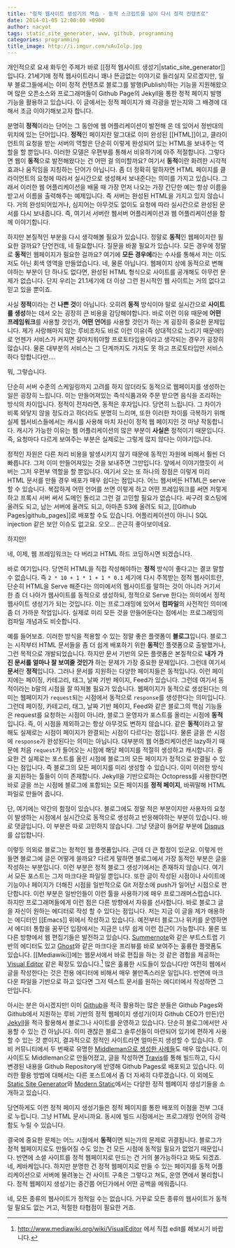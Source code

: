 ```yaml
---
title: "정적 웹사이트 생성기의 역습 - 동적 스크립트를 넘어 다시 정적 컨텐츠로"
date: 2014-01-05 12:00:00 +0900
author: nacyot
tags: static_site_generator, www, github, programming
categories: programming
title_image: http://i.imgur.com/vAuIolp.jpg
---
```


개인적으로 요새 화두인 주제가 바로 [[정적 웹사이트 생성기|static_site_generator]]입니다. 21세기에 정적 웹사이트라니 꽤나 뜬금없는 이야기로 들리실지 모르겠지만, 일부 블로그들에서는 이미 정적 컨텐츠로 블로그를 발행(Publish)하는 기능을 지원해왔으며 많은 오픈소스와 프로그래머들이 Github Page의 Jekyll을 통한 정적 페이지 발행 기능을 활용하고 있습니다. 이 글에서는 정적 페이지가 왜 각광을 받는지와 그 배경에 대해서 조금 이야기해보고자 합니다.

<!--more-->

분명히 **정적**이라는 단어는 그 동안에 웹 어플리케이션이 발전해 온 데 있어서 정반대의 위치에 있는 단어입니다. **정적**인 페이지란 말그대로 이미 완성된 [[HTML]]이고, 클라이언트의 요청을 받는 서버의 역할은 단순히 이렇게 완성되어 있는 HTML을 보내주는 역할을 할 뿐입니다. 이러한 모델은 우편부를 통해서 비유하기에 아주 적절합니다. 그렇다면 웹이 **동적**으로 발전해왔다는 건 어떤 걸 의미할까요? 여기서 **동적**이란 화려한 시각적 효과나 움직임을 지칭하는 단어가 아닙니다. 좀 더 정확히 말하자면 HTML 페이지를 클라이언트의 요청에 따라서 실시간으로 생성해서 보내준다는 의미를 가지고 있습니다. 그래서 이러한 웹 어플리케이션을 배울 때 가장 먼저 나오는 가장 간단한 예는 항상 이름을 받고서 이름을 출력해주는 예제입니다. 즉 서버는 완성된 HTML을 가지고 있지 않습니다. 거의 완성되어있거나, 심지어는 아무것도 없이도 요청에 따라 실시간으로 완성된 문서를 다시 보내줍니다. 즉, 여기서 서버란 웹서버 어플리케이션과 웹 어플리케이션을 함께 이야기합니다.

하지만 본질적인 부분을 다시 생각해볼 필요가 있습니다. 정말로 **동적**인 웹페이지란 필요한 걸까요? 단언컨데, 네 필요합니다. 질문을 바꿀 필요가 있습니다. 모든 경우에 정말로 **동적**인 웹페이지가 필요한 걸까요? 여기에 **모든 경우에**라는 수사를 통해서 저는 이도 저도 아닌 회색 영역을 만들었습니다. 네, 물론 아닙니다. 웹페이지 상에 동적으로 변해야하는 부분이 단 하나도 없다면, 완성된 HTML 형식으로 사이트를 공개해도 아무런 문제가 없습니다. 단지 우리는 21.1세기에 더 이상 그런 원시적인 웹 사이트는 거의 없다고 믿고 있을 뿐이죠.

사실 **정적**이라는 건 **나쁜 것**이 아닙니다. 오히려 **동적** 방식이야 말로 실시간으로 **사이트를 생성**하는 데서 오는 굉장히 큰 비용을 감당해야합니다. 바로 이런 이유 때문에 **어떤 프레임워크**를 사용할 것인가, **어떤 언어**를 사용할 것인가 하는 게 굉장히 중요한 문제입니다. 제가 사랑해마지 않는 루비조차도 바로 이런 이유(즉 상대적으로 느리기 때문에!)로 언젠가 서비스가 커지면 갈아치워야할 프로토타입용이라고 생각되는 경우가 굉장히 많습니다. 물론 대부분의 서비스는 그 단계까지도 가지도 못 하고 프로토타입만 서비스하다  망합니다만....

뭐, 그렇습니다.

단순히 서버 수준의 스케일링까지 고려를 하지 않더라도 동적으로 웹페이지를 생성하는 일은 굉장히 느립니다. 이는 만들어져있는 즉석식품과와 주문 받으면 음식을 조리하는 방식의 차이입니다. 정적이 전자라면, 동적은 후자입니다. 당연히 느립니다. 그 차이가 비록 와닿지 않을 정도라고 하더라도 분명히 느리며, 또한 이러한 차이를 극복하기 위해 실제 웹서비스들에서는 캐시를 사용해 마치 자신이 정적 웹 페이지인 것 마냥 작동합니다. 캐시가 가능한 이유는 웹 어플리케이션의 많은 부분이 **사실은** 정적이기 때문입니다. 즉, 요청마다 다르게 보여주는 부분은 실제로는 그렇게 많지 않다는 이야기입니다.

정적인 자원은 다른 처리 비용을 발생시키지 않기 때문에 동적인 자원에 비해서 훨씬 더 빠릅니다. 그저 이미 만들어져있는 것을 보내주면 그만입니다. 앞에서 이야기했듯이 서버는 그저 우편부 역할을 할 뿐입니다. 여기서 오는 또 하나의 장점은 이렇게 미리 HTML 문서를 만들 경우 배포가 매우 쉽다는 점입니다. 어느 웹서버든 HTML은 serve할 수 있습니다. 복잡하게 어떤 언어를 쓰면 이렇게 하고 어떤 프레임워크를 써면 저렇게 하고 프록시 서버 써서 도메인 돌리고 그런 걸 고민할 필요가 없습니다. 싸구려 호스팅에 올려도 되고, 남는 서버에 올려도 되고, 아마존 S3에 올려도 되고, [[Github Pages|github_pages]]로 배포할 수도 있습니다. 어플리케이션이 아니니 SQL injection 같은 보안 이슈도 없고요. 오오... 은근히 좋아보이네요. 

하지만!

네, 이제, 웹 프레임워크는 다 버리고 HTML 하드 코딩하시면 되겠습니다.

바로 여기입니다. 당연히 HTML을 직접 작성해야하는 **정적** 방식이 좋다고는 결코 말할 수 없습니다. 즉 `2 * 10 + 1 * 1 + 1 * 0.1` 세기에 다시 주목받는 정적 웹사이트란, 단순히 HTML을 Serve 해준다는 의미에서의 웹사이트를 말하는 것이 아니라 거기서 한 층 더 나아가 웹사이트를 동적으로 생성하되, 정적으로 Serve 한다는 의미에서 정적 웹사이트 생성기가 되는 것입니다. 이는 프로그래밍에 있어서 **컴파일**의 사전적인 의미에 좀 더 가까운 작업입니다. 실제로 미리 모든 것을 만들어둔다는 점에서는 프로그래밍의 컴파일 개념과도 비슷합니다.

예를 들어보죠. 이러한 방식을 적용할 수 있는 정말 좋은 플랫폼이 **블로그**입니다. 블로그는 시작부터 HTML 문서들을 좀 더 쉽게 배포하기 위한 **동적**인 플랫폼으로 출발했거나, 그런 목적으로 개발되었습니다. 하지만 문서 기반의 모든 플랫폼은 본질적으로 **내가 가진 문서를 얼마나 잘 보여줄 것인가** 하는 문제가 가장 중요한 문제입니다. 그런데 여기서 **문서**란 **정적**입니다. 그러나 문서를 지원하는 다양한 페이지들은 동적입니다. 이런 페이지에는 페이징, 카테고리, 태그, 날짜 기반 페이지, Feed가 있습니다. 그런데 여기서 동적이라는 b말의 시점을 잘 따져볼 필요가 있습니다. 웹페이지가 동적으로 생성된다는 의미는 웹페이지가 `request`되는 시점에서 동적으로 `response`를 생성한다는 의미입니다. 그런데 페이징, 카테고리, 태그, 날짜 기반 페이지, Feed와 같은 블로그의 핵심 기능들은 request를 요청하는 시점이 아니라, 블로그 운영자가 포스트를 올리는 시점에 **동적**입니다. 즉, 이 시점을 제외하고는 항상 아무것도 변하지 않습니다. 같은 **동적**이라고 말해도 실제로는 시점이 페이지가 완결되는 시점이 다르다는 점입니다. 물론 글을 쓴 시점에 `response`가 완성된다는 의미는 아닙니다. 대부분의 웹 어플리케이션은 lazy하기 때문에 처음 `request`가 들어오는 시점에 해당 페이지를 적절히 생성하고 캐시합니다. 중요한 건 실제로는 포스트를 올린 시점에 블로그의 모든 페이지가 정적으로 완결될 수 있다는 점입니다. 즉 블로그의 모든 페이지를 미리 생성할 수 있습니다. 이미 이러한 방식을 지원하는 툴들이 이미 존재합니다. Jekyll을 기반으로하는 Octopress를 사용한다면 바로 글을 쓰는 시점에 블로그에 포함되는 모든 페이지를 **정적 페이지**, 바꿔말해 HTML 파일로 만들어 줍니다.

단, 여기에는 약간의 함정이 있습니다. 블로그에도 정말 적은 부분이지만 사용자의 요청이 발생하는 시점에서 실시간으로 동적으로 생성하고 반응해야하는 부분이 있습니다. 바로 댓글입니다. 이 부분은 따로 고민하지 않습니다. 그냥 댓글이 들어갈 부분에 [Disqus](http://disqus.com/)를 삽입합니다.

이렇듯 의외로 블로그는 정적인 웹 플랫폼입니다. 근데 더 큰 함정이 있군요. 이렇게 만들면 블로그에 글은 어떻게 쓸까요? 다르게 말하면 블로그에서 가장 동적인 부분은 글을 작성하는 부분입니다. 이런 부분은 정적 블로그 생성기에서는 존재하지 않습니다. 여기서 모든 포스트는 그저 마크다운 파일일 뿐입니다. 또한 글이 작성된 시점이나 사이트에 기능이나 페이지가 더해진 시점을 일반적으로 Git 저장소에 push가 일어난 시점으로 판단합니다. 이런 부분은 일반인들이 이런 툴을 사용하기에 매우 프로그래머스럽습니다. 하지만 프로그래머들에게 이런 점은 다른 방향에서 자유를 선사합니다. 바로 블로그 글을 자신이 원하는 에디터로 작성 할 수 있다는 점입니다. 저는 지금 이 글을 제가 애용하는 에디터인 [[Emacs]] 위에서 작성하고 있습니다. 예전부터 블로그나 위키를 운영하면서 에디터 통합을 꿈꾸던 입장에서는 지금은 너무 쉽게 이런 접근이 가능합니다. 물론 또다른 방향에서 웹 편집기들은 발전하고 있습니다. [Summernote](https://github.com/HackerWins/summernote)와 같은 부트스트랩 기반의 에디터도 있고 [Ghost](http://ghost.org)와 같은 마크다운 프리뷰를 바로 보여주는 훌륭한 플랫폼도 있습니다. [[Mediawiki]]에는 웹문서에서 바로 편집을 하는 것 같은 경험을 제공하는 [Visual Editor](http://www.mediawiki.org/wiki/VisualEditor) 같은 확장도 있습니다.[^1] 많은 훌륭한 시도들이 있습니다만 여전히 웹에서 글을 작성한다는 것은 전용 에디터에 비해서 매우 불만족스러운 일입니다. 반면에 마크다운 파일을 기반으로 하고 있다면 그저 텍스트 문서를 원하는 에디터에서 작성하면 그만입니다.

[^1]: http://www.mediawiki.org/wiki/VisualEditor 에서 직접 edit를 해보시기 바랍니다.

아시는 분은 아시겠지만! 이미 [Github](http://github.com)을 적극 활용하는 많은 분들은 Github Pages와 Github에서 지원하는 루비 기반의 정적 웹페이지 생성기(이자 Github CEO가 만든)인 [Jekyll](http://jekyllrb.com/)을 적극 활용해서 블로그나 사이트를 운영하고 있습니다. 단순히 블로그에서만 사용할 수 있는 건 아닙니다. 이미 괜찮은 블로그 솔루션들이 마련되어 있기에 편하게 사용할 수 있는 것 뿐이지, 결과적으로 정적인 사이트라면 얼마든지 생성할 수 있습니다. 루비 커뮤니티에서 두 번째로 유명한 [Middleman으로 생성한 사례들](http://middlemanapp.com/community/built-using-middleman/)도 매우 많습니다. 이 사이트도 Middleman으로 만들어졌고, 글을 작성하면 [Travis](https://travis-ci.org/)를 통해 빌드하고, 다시 변경된 내용을 Github Repository에 반영해 Github Pages로 배포되고 있습니다. 이러한 활용 방법에 대해서는 다른 포스트에서 좀 더 자세히 다루겠습니다. 이 외에도 [Static Site Generator](http://staticsitegenerators.net/)와 [Modern Static](http://modernstatic.com/)에서는 다양한 정적 웹페이지 생성기들을 소개하고 있습니다.

당연하게도 이런 정적 페이지 생성기들은 정적 페이지를 통한 배포의 이점을 전부 그대로 누립니다. 그냥 HTML 문서니까요. 동시에 빌드 시점에서는 프로그래밍 언어의 강력함도 누릴 수 있습니다. 

결국에 중요한 문제는 어느 시점에서 **동적**이면 되는가의 문제로 귀결됩니다. 블로그가 정적 웹페이지로도 만들어질 수도 있는 건 모든 시점에 동적일 필요가 없었기 때문입니다. 반면에 소셜 사이트를 정적 웹페이지로 만드는 건 거의 불가능하다고 봐도 되겠죠. 네, 케바케입니다. 하지만 분명한 건 정적 웹페이지로 만들 수 있는 페이지를 동적 어플리케이션으로 서버에 물려놓는 건 사이트 구축은 그렇다고 쳐도, 운영 면에서 불리합니다. 정적 웹페이지 생성기는 중간쯤 어딘가에서 어떤 공백을 메워줍니다.

네, 모든 종류의 웹사이트가 정적일 수는 없습니다. 거꾸로 모든 종류의 웹사이트가 동적일 필요도 없는 거고, 적절한 타협점이 필요한 거죠.
